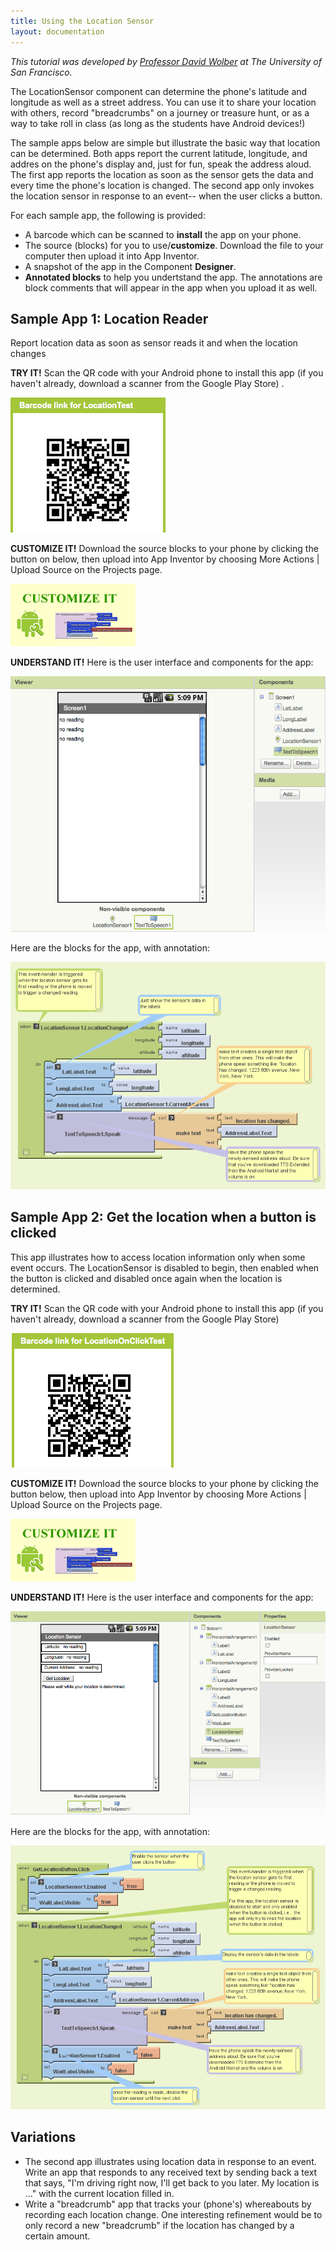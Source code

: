 ```yaml
---
title: Using the Location Sensor
layout: documentation
---
```


*This tutorial was developed by [Professor David Wolber](http://appinventorblog.com/) at The University of San Francisco.*

The LocationSensor component can determine the phone's latitude and longitude as well as a street address. You can use it to share your location with others, record "breadcrumbs" on a journey or treasure hunt, or as a way to take roll in class (as long as the students have Android devices!)

The sample apps below are simple but illustrate the basic way that location can be determined. Both apps report the current latitude, longitude, and addres on the phone's display and, just for fun, speak the address aloud. The first app reports the location as soon as the sensor gets the data and every time the phone's location is changed. The second app only invokes the location sensor in response to an event-- when the user clicks a button.

For each sample app, the following is provided:

* A barcode which can be scanned to **install** the app on your phone.
* The source (blocks) for you to use/**customize**. Download the file to your computer then upload it into App Inventor.
* A snapshot of the app in the Component **Designer**.
* **Annotated blocks** to help you undertstand the app. The annotations are block comments that will appear in the app when you upload it as well.

## Sample App 1: Location Reader

Report location data as soon as sensor reads it and when the location changes

**TRY IT!** Scan the QR code with your Android phone to install this app (if you haven't already, download a scanner from the Google Play Store)	.

![Barcode](LocationSensorAssets/locationBarcode.png)

**CUSTOMIZE IT!** Download the source blocks to your phone by clicking the button on below, then upload into App Inventor by choosing More Actions | Upload Source on the Projects page.

[![Download](LocationSensorAssets/customize.png)](LocationSensorAssets/LocationTest.zip)

**UNDERSTAND IT!** Here is the user interface and components for the app:

![App design view](LocationSensorAssets/designer.png)

Here are the blocks for the app, with annotation:

![App blocks](LocationSensorAssets/locationChangedBlocks.png)

## Sample App 2: Get the location when a button is clicked

This app illustrates how to access location information only when some event occurs. The LocationSensor is disabled to begin, then enabled when the button is clicked and disabled once again when the location is determined.

**TRY IT!** Scan the QR code with your Android phone to install this app (if you haven't already, download a scanner from the Google Play Store)

![Barcode](LocationSensorAssets/locationOnclickBarcode.png)

**CUSTOMIZE IT!** Download the source blocks to your phone by clicking the button below, then upload into App Inventor by choosing More Actions | Upload Source on the Projects page.

[![Download](LocationSensorAssets/customize.png)](LocationSensorAssets/LocationOnClickTest.zip)

**UNDERSTAND IT!** Here is the user interface and components for the app:

![App design view](LocationSensorAssets/locationOnClickDesigner.png)

Here are the blocks for the app, with annotation:

![App blocks](LocationSensorAssets/locationOnClickBlocks.png)

## Variations

* The second app illustrates using location data in response to an event. Write an app that responds to any received text by sending back a text that says, "I'm driving right now, I'll get back to you later. My location is ..." with the current location filled in.
* Write a "breadcrumb" app that tracks your (phone's) whereabouts by recording each location change. One interesting refinement would be to only record a new "breadcrumb" if the location has changed by a certain amount.

